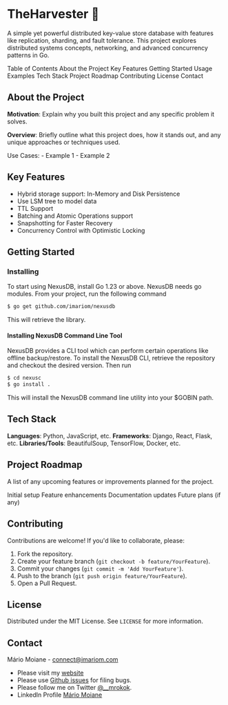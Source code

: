 # TheHarvester 🚀

A simple yet powerful distributed key-value store database with features like replication, sharding, and fault tolerance. This project explores distributed systems concepts, networking, and advanced concurrency patterns in Go.

Table of Contents
About the Project
Key Features
Getting Started
Usage Examples
Tech Stack
Project Roadmap
Contributing
License
Contact

## About the Project
**Motivation**: Explain why you built this project and any specific problem it solves.

**Overview**: Briefly outline what this project does, how it stands out, and any unique approaches or techniques used.

Use Cases:
    - Example 1
    - Example 2

##  Key Features
  - Hybrid storage support: In-Memory and Disk Persistence
  - Use LSM tree to model data
  - TTL Support
  - Batching and Atomic Operations support
  - Snapshotting for Faster Recovery
  - Concurrency Control with Optimistic Locking
    
## Getting Started

### Installing
To start using NexusDB, install Go 1.23 or above. NexusDB needs go modules. From your project, run the following command

```sh
$ go get github.com/imariom/nexusdb
```
This will retrieve the library.

#### Installing NexusDB Command Line Tool

NexusDB provides a CLI tool which can perform certain operations like offline backup/restore.  To install the NexusDB CLI,
retrieve the repository and checkout the desired version.  Then run

```sh
$ cd nexusc
$ go install .
```
This will install the NexusDB command line utility into your $GOBIN path.

## Tech Stack
**Languages**: Python, JavaScript, etc.
**Frameworks**: Django, React, Flask, etc.
**Libraries/Tools**: BeautifulSoup, TensorFlow, Docker, etc.

## Project Roadmap
A list of any upcoming features or improvements planned for the project.

 Initial setup
 Feature enhancements
 Documentation updates
 Future plans (if any)

## Contributing
Contributions are welcome! If you'd like to collaborate, please:
1. Fork the repository.
2. Create your feature branch (`git checkout -b feature/YourFeature`).
3. Commit your changes (`git commit -m 'Add YourFeature'`).
4. Push to the branch (`git push origin feature/YourFeature`).
5. Open a Pull Request.

## License
Distributed under the MIT License. See `LICENSE` for more information.

## Contact
Mário Moiane - [connect@imariom.com](mailto:connect@imariom.com)
- Please visit my [website](https://imariom.com)
- Please use [Github issues](https://github.com/imariom/nexusdb) for filing bugs.
- Please follow me on Twitter [@__mrokok](https://x.com/__mrokok).
- LinkedIn Profile [Mário Moiane](https://www.linkedin.com/in/m%C3%A1rio-moiane-5aa424202)